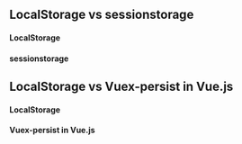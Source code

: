 ## LocalStorage vs sessionstorage
#### LocalStorage
#### sessionstorage

## LocalStorage vs Vuex-persist in Vue.js
#### LocalStorage
#### Vuex-persist in Vue.js


